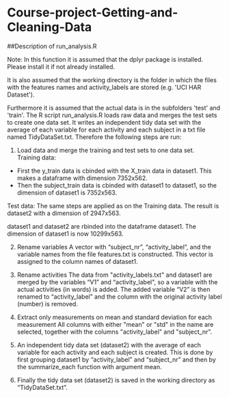 # Course-project-Getting-and-Cleaning-Data
##Description of run_analysis.R

Note: In this function it is assumed that the dplyr package is installed. Please install it if not already installed.   

It is also assumed that the working directory is the folder in which the files with the features names and activity_labels are stored (e.g. 'UCI HAR Dataset').

Furthermore it is assumed that the actual data is in the subfolders 'test' and 'train'.
The R script run_analysis.R loads raw data and merges the test sets to create one data set. It writes an independent tidy data set with the average of each variable for each activity and each subject in a txt file named TidyDataSet.txt. Therefore the following steps are run:

1. Load data and merge the training and test sets to one data set.   
  Training data:
  * First the y_train data is cbinded with the X_train data in dataset1. This makes a dataframe with dimension 7352x562.
  * Then the subject_train data is cbinded with dataset1 to dataset1, so the dimension of dataset1 is 7352x563.

  Test data: The same steps are applied as on the Training data. The result is dataset2 with a 	dimension of 			2947x563.

  dataset1 and dataset2 are rbinded into the dataframe dataset1. The dimension of dataset1 is 	now 10299x563.

2. Rename variables
A vector with “subject_nr”, “activity_label”, and the variable names from the file features.txt is constructed. This vector is assigned to the column names of dataset1.

3. Rename activities
The data from "activity_labels.txt" and dataset1 are merged by the variables “V1” and “activity_label", so a variable with the actual activities (in words) is added. The added variable “V2” is then renamed to “activity_label” and the column with the original activity label (number) is removed.

4. Extract only measurements on mean and standard deviation for each measurement
All columns with either "mean" or "std" in the name are selected, together with the columns "activity_label" and "subject_nr".

5. An independent tidy data set (dataset2) with the average of each variable for each activity and each subject is created. This is done by first grouping dataset1 by “activity_label” and “subject_nr” and then by the summarize_each function with argument mean.

6. Finally the tidy data set (dataset2) is saved in the working directory as “TidyDataSet.txt”.
